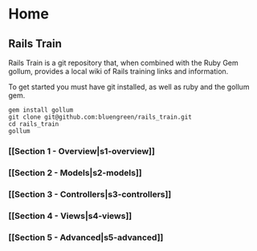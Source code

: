# Home

## Rails Train

Rails Train is a git repository that, when combined with the Ruby Gem gollum, provides a local wiki of Rails training links and information. 

To get started you must have git installed, as well as ruby and the gollum gem. 
    
    gem install gollum
    git clone git@github.com:bluengreen/rails_train.git
    cd rails_train
    gollum 



### [[Section 1 - Overview|s1-overview]]

### [[Section 2 - Models|s2-models]]

### [[Section 3 - Controllers|s3-controllers]]

### [[Section 4 - Views|s4-views]]

### [[Section 5 - Advanced|s5-advanced]]


